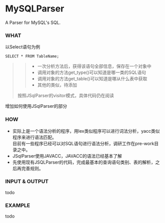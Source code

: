 MySQLParser
===========

A Parser for MySQL's SQL.

### WHAT
以Select语句为例

```
SELECT * FROM TableName;  
```

>>+ 一次分析方法后，获得该语句全部信息，保存在一个对象中
>>+ 调用对象的方法get\_type()可以知道是哪一类的SQL语句
>>+ 调用对象的方法get\_table()可以知道是哪从什么表中获取
>>+ 其他的类似，待添加
>
>按照JSqlParser的visitor模式，具体代码仍在阅读

增加如何使用JSqlParser的部分

### HOW
+ 实际上是一个语法分析的程序，用lex类似程序可以进行词法分析，yacc类似程序来进行语法匹配。  
目前有一些程序已经可以对SQL语句进行语法分析，调研工作在pre-work目录之中。  
+ JSqlParser使用JAVACC，JAVACC的语法已经基本了解
+ 先使用现有JSQLParser的代码，完成最基本的查询语句类别、表的解析，之后再完善规则。

### INPUT & OUTPUT
todo

### EXAMPLE
todo
